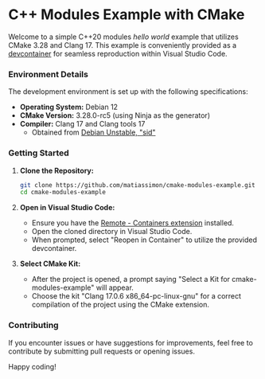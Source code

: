 # C++ Modules Example with CMake

Welcome to a simple C++20 modules *hello world* example that utilizes CMake 3.28 and Clang 17. This example is conveniently provided as a [devcontainer](https://code.visualstudio.com/docs/devcontainers/containers) for seamless reproduction within Visual Studio Code.

### Environment Details

The development environment is set up with the following specifications:

* **Operating System:** Debian 12
* **CMake Version:** 3.28.0-rc5 (using Ninja as the generator)
* **Compiler:** Clang 17 and Clang tools 17
  * Obtained from [Debian Unstable, "sid"](https://wiki.debian.org/DebianUnstable)

### Getting Started

1. **Clone the Repository:**
   ```bash
   git clone https://github.com/matiassimon/cmake-modules-example.git
   cd cmake-modules-example
   ```

2. **Open in Visual Studio Code:**
   - Ensure you have the [Remote - Containers extension](https://marketplace.visualstudio.com/items?itemName=ms-vscode-remote.remote-containers) installed.
   - Open the cloned directory in Visual Studio Code.
   - When prompted, select "Reopen in Container" to utilize the provided devcontainer.

3. **Select CMake Kit:**
   - After the project is opened, a prompt saying "Select a Kit for cmake-modules-example" will appear.
   - Choose the kit "Clang 17.0.6 x86_64-pc-linux-gnu" for a correct compilation of the project using the CMake extension.

### Contributing

If you encounter issues or have suggestions for improvements, feel free to contribute by submitting pull requests or opening issues.

Happy coding!
